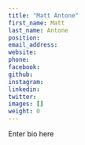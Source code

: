 ```yaml
---
title: "Matt Antone"
first_name: Matt
last_name: Antone
position:
email_address:
website:
phone:
facebook:
github:
instagram:
linkedin:
twitter:
images: []
weight: 0
---
```

Enter bio here